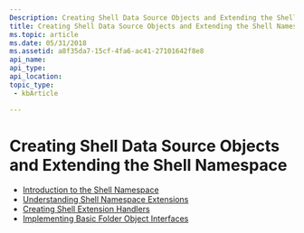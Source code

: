 ```yaml
---
Description: Creating Shell Data Source Objects and Extending the Shell Namespace
title: Creating Shell Data Source Objects and Extending the Shell Namespace
ms.topic: article
ms.date: 05/31/2018
ms.assetid: a8f35da7-15cf-4fa6-ac41-27101642f8e8
api_name: 
api_type: 
api_location: 
topic_type: 
 - kbArticle

---
```


# Creating Shell Data Source Objects and Extending the Shell Namespace

-   [Introduction to the Shell Namespace](namespace-intro.md)
-   [Understanding Shell Namespace Extensions](nse-works.md)
-   [Creating Shell Extension Handlers](handlers.md)
-   [Implementing Basic Folder Object Interfaces](nse-implement.md)

 

 



